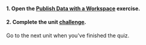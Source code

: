 <head><base target="_blank"> </head>

#### **1. Open the [Publish Data with a Workspace](https://safe.my.trailhead.com/en/content/safe/modules/manage-fme-server-data-and-connections/exercise-publish-data-with-a-workspace?trail_id=create-data-integration-apps) exercise.**

  


#### **2. Complete the unit** [**challenge**](https://safe.my.trailhead.com/en/content/safe/modules/manage-fme-server-data-and-connections/exercise-publish-data-with-a-workspace?trail_id=create-data-integration-apps#challenge).

Go to the next unit when you've finished the quiz.


